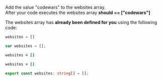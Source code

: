 Add the value "codewars" to the websites array.  
After your code executes the websites array **should == ["codewars"]**

The websites array has **already been defined for you** using the following code:

```python
websites = []
```
```javascript
var websites = [];
```
```coffeescript
websites = []
```
```ruby
websites = []
```
```typescript
export const websites: string[] = [];
```


     